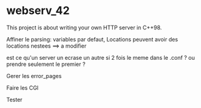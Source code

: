 # webserv_42
This project is about writing your own HTTP server in C++98.


Affiner le parsing: variables par defaut,
Locations peuvent avoir des locations nestees ==> a modifier


est ce qu'un server un ecrase un autre si 2 fois le meme dans le .conf ? ou prendre seulement le premier ?

Gerer les error_pages


Faire les CGI

Tester
